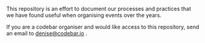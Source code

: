 This repository is an effort to document our processes and practices that we have found useful when organising events over the years.

If you are a codebar organiser and would like access to this repository, send an email to denise@codebar.io .
